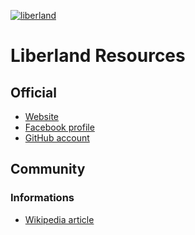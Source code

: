 [![liberland](http://liberland.org/addons/image/Liberland_znak_small.png)](https://github.com/liberland/liberland)

# Liberland Resources

## Official
* [Website](http://liberland.org/)
* [Facebook profile](https://www.facebook.com/liberland)
* [GitHub account](https://github.com/liberland)

## Community

### Informations
* [Wikipedia article](http://en.wikipedia.org/wiki/Liberland)
